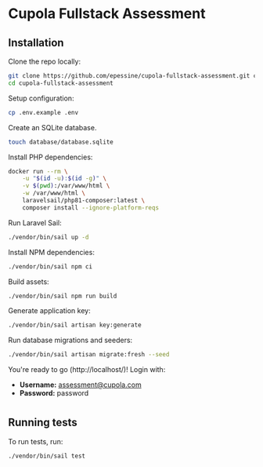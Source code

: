 # Cupola Fullstack Assessment

## Installation

Clone the repo locally:

```sh
git clone https://github.com/epessine/cupola-fullstack-assessment.git cupola-fullstack-assessment
cd cupola-fullstack-assessment
```

Setup configuration:

```sh
cp .env.example .env
```

Create an SQLite database.

```sh
touch database/database.sqlite
```

Install PHP dependencies:

```sh
docker run --rm \
    -u "$(id -u):$(id -g)" \
    -v $(pwd):/var/www/html \
    -w /var/www/html \
    laravelsail/php81-composer:latest \
    composer install --ignore-platform-reqs
```

Run Laravel Sail:

```sh
./vendor/bin/sail up -d
```

Install NPM dependencies:

```sh
./vendor/bin/sail npm ci
```

Build assets:

```sh
./vendor/bin/sail npm run build
```

Generate application key:

```sh
./vendor/bin/sail artisan key:generate
```

Run database migrations and seeders:

```sh
./vendor/bin/sail artisan migrate:fresh --seed
```

You're ready to go (http://localhost/)! Login with:

-   **Username:** assessment@cupola.com
-   **Password:** password

#

## Running tests

To run tests, run:

```
./vendor/bin/sail test
```
